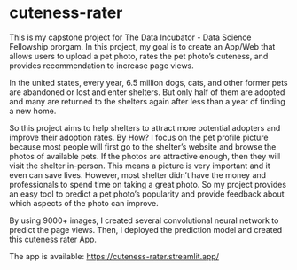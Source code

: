 # cuteness-rater

This is my capstone project for The Data Incubator - Data Science Fellowship prorgam. In this project, my goal is to create an App/Web that allows users to upload a pet photo, rates the pet photo’s cuteness, and provides recommendation to increase page views.

In the united states, every year, 6.5 million dogs, cats, and other former pets are abandoned or lost and enter shelters. But only half of them are adopted and many are returned to the shelters again after less than a year of finding a new home. 

So this project aims to help shelters to attract more potential adopters and improve their adoption rates. By How? I focus on the pet profile picture because most people will first go to the shelter’s website and browse the photos of available pets. If the photos are attractive enough, then they will visit the shelter in-person. This means a picture is very important and it even can save lives. However, most shelter didn’t have the money and professionals to spend time on taking a great photo. So my project provides an easy tool to predict a pet photo’s popularity and provide feedback about which aspects of the photo can improve.

By using 9000+ images, I created several convolutional neural network to predict the page views. Then, I deployed the prediction model and created this cuteness rater App.

The app is available: https://cuteness-rater.streamlit.app/
